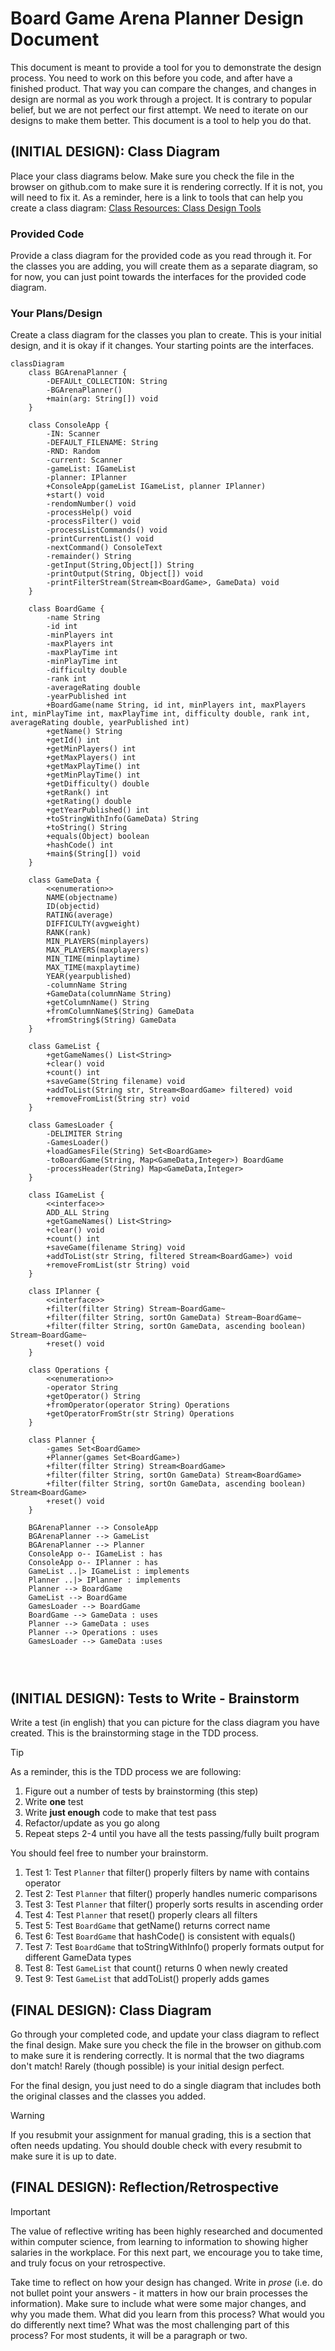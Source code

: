 # Board Game Arena Planner Design Document


This document is meant to provide a tool for you to demonstrate the design process. You need to work on this before you code, and after have a finished product. That way you can compare the changes, and changes in design are normal as you work through a project. It is contrary to popular belief, but we are not perfect our first attempt. We need to iterate on our designs to make them better. This document is a tool to help you do that.


## (INITIAL DESIGN): Class Diagram 

Place your class diagrams below. Make sure you check the file in the browser on github.com to make sure it is rendering correctly. If it is not, you will need to fix it. As a reminder, here is a link to tools that can help you create a class diagram: [Class Resources: Class Design Tools](https://github.com/CS5004-khoury-lionelle/Resources?tab=readme-ov-file#uml-design-tools)

### Provided Code

Provide a class diagram for the provided code as you read through it.  For the classes you are adding, you will create them as a separate diagram, so for now, you can just point towards the interfaces for the provided code diagram.



### Your Plans/Design

Create a class diagram for the classes you plan to create. This is your initial design, and it is okay if it changes. Your starting points are the interfaces. 

```mermaid
classDiagram
    class BGArenaPlanner {
        -DEFAULt_COLLECTION: String
        -BGArenaPlanner()
        +main(arg: String[]) void
    }
    
    class ConsoleApp {
        -IN: Scanner
        -DEFAULT_FILENAME: String
        -RND: Random
        -current: Scanner
        -gameList: IGameList
        -planner: IPlanner
        +ConsoleApp(gameList IGameList, planner IPlanner)
        +start() void
        -rendomNumber() void
        -processHelp() void
        -processFilter() void
        -processListCommands() void
        -printCurrentList() void
        -nextCommand() ConsoleText
        -remainder() String
        -getInput(String,Object[]) String
        -printOutput(String, Object[]) void
        -printFilterStream(Stream<BoardGame>, GameData) void
    }

    class BoardGame {
        -name String
        -id int
        -minPlayers int
        -maxPlayers int
        -maxPlayTime int
        -minPlayTime int
        -difficulty double
        -rank int
        -averageRating double
        -yearPublished int
        +BoardGame(name String, id int, minPlayers int, maxPlayers int, minPlayTime int, maxPlayTime int, difficulty double, rank int, averageRating double, yearPublished int)
        +getName() String
        +getId() int
        +getMinPlayers() int
        +getMaxPlayers() int
        +getMaxPlayTime() int
        +getMinPlayTime() int
        +getDifficulty() double
        +getRank() int
        +getRating() double
        +getYearPublished() int
        +toStringWithInfo(GameData) String
        +toString() String
        +equals(Object) boolean
        +hashCode() int
        +main$(String[]) void
    }

    class GameData {
        <<enumeration>>
        NAME(objectname)
        ID(objectid)
        RATING(average)
        DIFFICULTY(avgweight)
        RANK(rank)
        MIN_PLAYERS(minplayers)
        MAX_PLAYERS(maxplayers)
        MIN_TIME(minplaytime)
        MAX_TIME(maxplaytime)
        YEAR(yearpublished)
        -columnName String
        +GameData(columnName String)
        +getColumnName() String
        +fromColumnName$(String) GameData
        +fromString$(String) GameData
    }
    
    class GameList {
        +getGameNames() List<String>
        +clear() void
        +count() int
        +saveGame(String filename) void
        +addToList(String str, Stream<BoardGame> filtered) void
        +removeFromList(String str) void
    }

    class GamesLoader {
        -DELIMITER String
        -GamesLoader()
        +loadGamesFile(String) Set<BoardGame>
        -toBoardGame(String, Map<GameData,Integer>) BoardGame
        -processHeader(String) Map<GameData,Integer>
    }
    
    class IGameList {
        <<interface>>
        ADD_ALL String
        +getGameNames() List<String>
        +clear() void
        +count() int
        +saveGame(filename String) void
        +addToList(str String, filtered Stream<BoardGame>) void
        +removeFromList(str String) void
    }
    
    class IPlanner {
        <<interface>>
        +filter(filter String) Stream~BoardGame~
        +filter(filter String, sortOn GameData) Stream~BoardGame~
        +filter(filter String, sortOn GameData, ascending boolean) Stream~BoardGame~
        +reset() void
    }
    
    class Operations {
        <<enumeration>>
        -operator String
        +getOperator() String
        +fromOperator(operator String) Operations
        +getOperatorFromStr(str String) Operations
    }

    class Planner {
        -games Set<BoardGame>
        +Planner(games Set<BoardGame>)
        +filter(filter String) Stream<BoardGame>
        +filter(filter String, sortOn GameData) Stream<BoardGame>
        +filter(filter String, sortOn GameData, ascending boolean) Stream<BoardGame>
        +reset() void
    }

    BGArenaPlanner --> ConsoleApp
    BGArenaPlanner --> GameList
    BGArenaPlanner --> Planner
    ConsoleApp o-- IGameList : has
    ConsoleApp o-- IPlanner : has
    GameList ..|> IGameList : implements
    Planner ..|> IPlanner : implements
    Planner --> BoardGame
    GameList --> BoardGame
    GamesLoader --> BoardGame
    BoardGame --> GameData : uses
    Planner --> GameData : uses
    Planner --> Operations : uses
    GamesLoader --> GameData :uses
    



```

## (INITIAL DESIGN): Tests to Write - Brainstorm

Write a test (in english) that you can picture for the class diagram you have created. This is the brainstorming stage in the TDD process. 

> [!TIP]
> As a reminder, this is the TDD process we are following:
> 1. Figure out a number of tests by brainstorming (this step)
> 2. Write **one** test
> 3. Write **just enough** code to make that test pass
> 4. Refactor/update  as you go along
> 5. Repeat steps 2-4 until you have all the tests passing/fully built program

You should feel free to number your brainstorm. 

1. Test 1: Test `Planner` that filter() properly filters by name with contains operator
2. Test 2: Test `Planner` that filter() properly handles numeric comparisons
3. Test 3: Test `Planner` that filter() properly sorts results in ascending order
4. Test 4: Test `Planner` that reset() properly clears all filters
5. Test 5: Test `BoardGame` that getName() returns correct name
6. Test 6: Test `BoardGame` that hashCode() is consistent with equals()
7. Test 7: Test `BoardGame` that toStringWithInfo() properly formats output for different GameData types
8. Test 8: Test `GameList` that count() returns 0 when newly created
9. Test 9: Test `GameList` that addToList() properly adds games 


## (FINAL DESIGN): Class Diagram

Go through your completed code, and update your class diagram to reflect the final design. Make sure you check the file in the browser on github.com to make sure it is rendering correctly. It is normal that the two diagrams don't match! Rarely (though possible) is your initial design perfect. 

For the final design, you just need to do a single diagram that includes both the original classes and the classes you added. 

> [!WARNING]
> If you resubmit your assignment for manual grading, this is a section that often needs updating. You should double check with every resubmit to make sure it is up to date.





## (FINAL DESIGN): Reflection/Retrospective

> [!IMPORTANT]
> The value of reflective writing has been highly researched and documented within computer science, from learning to information to showing higher salaries in the workplace. For this next part, we encourage you to take time, and truly focus on your retrospective.

Take time to reflect on how your design has changed. Write in *prose* (i.e. do not bullet point your answers - it matters in how our brain processes the information). Make sure to include what were some major changes, and why you made them. What did you learn from this process? What would you do differently next time? What was the most challenging part of this process? For most students, it will be a paragraph or two. 

